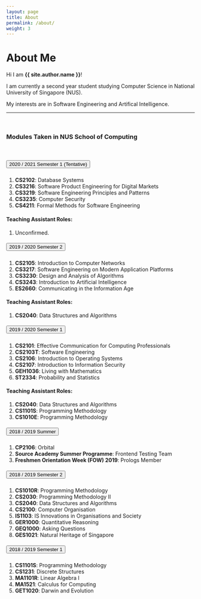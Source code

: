 ```yaml
---
layout: page
title: About
permalink: /about/
weight: 3
---
```


# **About Me**

Hi I am **{{ site.author.name }}**!<br>

I am currently a second year student studying Computer Science in National University of Singapore (NUS).

My interests are in Software Engineering and Artifical Intelligence.

<!-- <div class="row">
{% include about/skills.html title="Programming Skills" source=site.data.programming-skills %}
{% include about/skills.html title="Other Skills" source=site.data.other-skills %}
</div> -->

---

<br />

### Modules Taken in NUS School of Computing

<br />
<div id="accordion">
    <div class="card">
    <div class="card-header" id="headingSix">
      <h5 class="mb-0">
        <button class="btn btn-link collapsed" data-toggle="collapse" data-target="#collapseSix" aria-expanded="true" aria-controls="collapseSix">
          2020 / 2021 Semester 1 (Tentative)
        </button>
      </h5>
    </div>
    <div id="collapseSix" class="collapse show" aria-labelledby="headingSix" data-parent="#accordion">
      <div class="card-body">
         <ol>
          <li><strong>CS2102</strong>: Database Systems</li>
          <li><strong>CS3216</strong>: Software Product Engineering for Digital Markets</li>
          <li><strong>CS3219</strong>: Software Engineering Principles and Patterns</li>
          <li><strong>CS3235</strong>: Computer Security</li>
          <li><strong>CS4211</strong>: Formal Methods for Software Engineering</li>
        </ol>
        <h4>Teaching Assistant Roles:</h4>
        <ol>
          <li>Unconfirmed.</li>
        </ol>
      </div>
    </div>
  </div>
  <div class="card">
    <div class="card-header" id="headingFive">
      <h5 class="mb-0">
        <button class="btn btn-link" data-toggle="collapse" data-target="#collapseFive" aria-expanded="true" aria-controls="collapseFive">
          2019 / 2020 Semester 2
        </button>
      </h5>
    </div>
    <div id="collapseFive" class="collapse" aria-labelledby="headingFive" data-parent="#accordion">
      <div class="card-body">
         <ol>
        	<li><strong>CS2105</strong>: Introduction to Computer Networks</li>
        	<li><strong>CS3217</strong>: Software Engineering on Modern Application Platforms</li>
        	<li><strong>CS3230</strong>: Design and Analysis of Algorithms</li>
        	<li><strong>CS3243</strong>: Introduction to Artificial Intelligence</li>
        	<li><strong>ES2660</strong>: Communicating in the Information Age</li>
        </ol>
        <h4>Teaching Assistant Roles:</h4>
        <ol>
        	<li><strong>CS2040</strong>: Data Structures and Algorithms</li>
        </ol>
      </div>
    </div>
  </div>
  <div class="card">
    <div class="card-header" id="headingFour">
      <h5 class="mb-0">
        <button class="btn btn-link collapsed" data-toggle="collapse" data-target="#collapseFour" aria-expanded="true" aria-controls="collapseFour">
          2019 / 2020 Semester 1
        </button>
      </h5>
    </div>
    <div id="collapseFour" class="collapse" aria-labelledby="headingFour" data-parent="#accordion">
      <div class="card-body">
         <ol>
        	<li><strong>CS2101</strong>: Effective Communication for Computing Professionals</li>
        	<li><strong>CS2103T</strong>: Software Engineering</li>
        	<li><strong>CS2106</strong>: Introduction to Operating Systems</li>
        	<li><strong>CS2107</strong>: Introduction to Information Security</li>
        	<li><strong>GEH1036</strong>: Living with Mathematics</li>
   			<li><strong>ST2334</strong>: Probability and Statistics</li>
        </ol>
        <h4>Teaching Assistant Roles:</h4>
        <ol>
        	<li><strong>CS2040</strong>: Data Structures and Algorithms</li>
        	<li><strong>CS1101S</strong>: Programming Methodology</li>
        	<li><strong>CS1010E</strong>: Programming Methodology</li>
        </ol>
      </div>
    </div>
  </div>
  <div class="card">
    <div class="card-header" id="headingThree">
      <h5 class="mb-0">
        <button class="btn btn-link collapsed" data-toggle="collapse" data-target="#collapseThree" aria-expanded="false" aria-controls="collapseThree">
          2018 / 2019 Summer
        </button>
      </h5>
    </div>
    <div id="collapseThree" class="collapse" aria-labelledby="headingThree" data-parent="#accordion">
      <div class="card-body">
         <ol>
        	<li><strong>CP2106</strong>: Orbital</li>
        	<li><strong>Source Academy Summer Programme</strong>: Frontend Testing Team</li>
        	<li><strong>Freshmen Orientation Week (FOW) 2019</strong>: Prologs Member</li>
        </ol>
      </div>
    </div>
  </div>
  <div class="card">
    <div class="card-header" id="headingTwo">
      <h5 class="mb-0">
        <button class="btn btn-link collapsed" data-toggle="collapse" data-target="#collapseTwo" aria-expanded="false" aria-controls="collapseTwo">
          2018 / 2019 Semester 2
        </button>
      </h5>
    </div>
    <div id="collapseTwo" class="collapse" aria-labelledby="headingTwo" data-parent="#accordion">
      <div class="card-body">
        <ol>
        	<li><strong>CS1010R</strong>: Programming Methodology</li>
        	<li><strong>CS2030</strong>: Programming Methodology II</li>
        	<li><strong>CS2040</strong>: Data Structures and Algorithms</li>
          <li><strong>CS2100</strong>: Computer Organisation</li>
        	<li><strong>IS1103</strong>: IS Innovations in Organisations and Society</li>
        	<li><strong>GER1000</strong>: Quantitative Reasoning</li>
        	<li><strong>GEQ1000</strong>: Asking Questions</li>
        	<li><strong>GES1021</strong>: Natural Heritage of Singapore</li>
		</ol>
      </div>
    </div>
  </div>
  <div class="card">
    <div class="card-header" id="headingOne">
      <h5 class="mb-0">
        <button class="btn btn-link collapsed" data-toggle="collapse" data-target="#collapseOne" aria-expanded="false" aria-controls="collapseOne">
          2018 / 2019 Semester 1
        </button>
      </h5>
    </div>
    <div id="collapseOne" class="collapse" aria-labelledby="headingOne" data-parent="#accordion">
      <div class="card-body">
      	<ol>
        	<li><strong>CS1101S</strong>: Programming Methodology</li>
        	<li><strong>CS1231</strong>: Discrete Structures</li>
        	<li><strong>MA1101R</strong>: Linear Algebra I</li>
        	<li><strong>MA1521</strong>: Calculus for Computing</li>
        	<li><strong>GET1020</strong>: Darwin and Evolution</li>
		</ol>
      </div>
    </div>
  </div>
</div>
